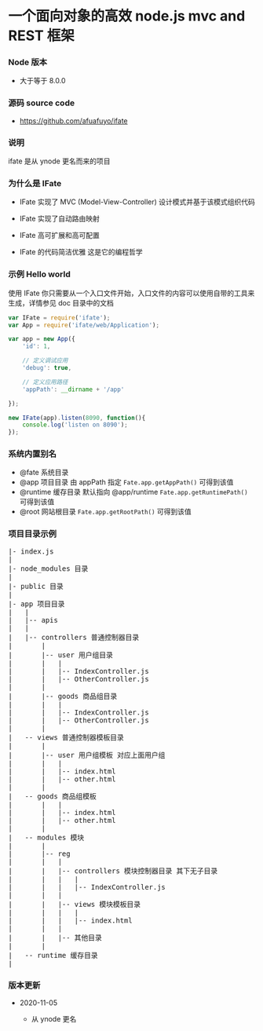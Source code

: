 # 一个面向对象的高效 node.js mvc and REST 框架

### Node 版本

+ 大于等于 8.0.0

### 源码 source code

+ https://github.com/afuafuyo/ifate

### 说明

ifate 是从 ynode 更名而来的项目

### 为什么是 IFate

+ IFate 实现了 MVC (Model-View-Controller) 设计模式并基于该模式组织代码

+ IFate 实现了自动路由映射

+ IFate 高可扩展和高可配置

+ IFate 的代码简洁优雅 这是它的编程哲学

### 示例 Hello world

使用 IFate 你只需要从一个入口文件开始，入口文件的内容可以使用自带的工具来生成，详情参见 doc 目录中的文档

```javascript
var IFate = require('ifate');
var App = require('ifate/web/Application');

var app = new App({
    'id': 1,

    // 定义调试应用
    'debug': true,

    // 定义应用路径
    'appPath': __dirname + '/app'

});

new IFate(app).listen(8090, function(){
    console.log('listen on 8090');
});
```

### 系统内置别名

+ @fate  系统目录
+ @app  项目目录 由 appPath 指定 `Fate.app.getAppPath()` 可得到该值
+ @runtime  缓存目录 默认指向 @app/runtime `Fate.app.getRuntimePath()` 可得到该值
+ @root  网站根目录 `Fate.app.getRootPath()` 可得到该值

### 项目目录示例

<pre>
|- index.js
|
|- node_modules 目录
|
|- public 目录
|
|- app 项目目录
|   |
|   |-- apis
|   |
|   |-- controllers 普通控制器目录
|       |
|       |-- user 用户组目录
|       |   |
|       |   |-- IndexController.js
|       |   |-- OtherController.js
|       |
|       |-- goods 商品组目录
|       |   |
|       |   |-- IndexController.js
|       |   |-- OtherController.js
|       |
|   -- views 普通控制器模板目录
|       |
|       |-- user 用户组模板 对应上面用户组
|       |   |
|       |   |-- index.html
|       |   |-- other.html
|       |
|   -- goods 商品组模板
|       |   |
|       |   |-- index.html
|       |   |-- other.html
|       |
|   -- modules 模块
|       |
|       |-- reg
|       |   |
|       |   |-- controllers 模块控制器目录 其下无子目录
|       |   |   |
|       |   |   |-- IndexController.js
|       |   |
|       |   |-- views 模块模板目录
|       |   |   |
|       |   |   |-- index.html
|       |   |
|       |   |-- 其他目录
|       |
|   -- runtime 缓存目录
|
</pre>

### 版本更新

+ 2020-11-05

    * 从 ynode 更名

